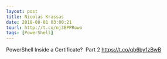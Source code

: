 ```yaml
---
layout: post
title: Nicolas Krassas
date: 2018-08-01 03:00:21
tourl: http://t.co/nj3EPPRowo
tags: [PowerShell]
---
```

PowerShell Inside a Certificate?  Part 2
https://t.co/qb6by1zBwB